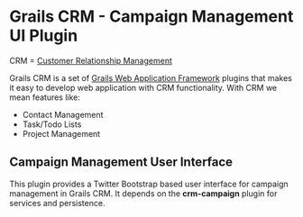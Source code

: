 # Grails CRM - Campaign Management UI Plugin

CRM = [Customer Relationship Management](http://en.wikipedia.org/wiki/Customer_relationship_management)

Grails CRM is a set of [Grails Web Application Framework](http://www.grails.org/)
plugins that makes it easy to develop web application with CRM functionality.
With CRM we mean features like:

- Contact Management
- Task/Todo Lists
- Project Management


## Campaign Management User Interface
This plugin provides a Twitter Bootstrap based user interface for campaign management in Grails CRM.
It depends on the **crm-campaign** plugin for services and persistence.
